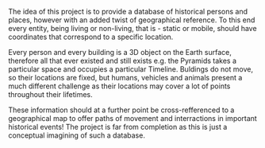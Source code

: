 The idea of this project is to provide a database of historical persons and places,
however with an added twist of geographical reference.
To this end every entity, being living or non-living, that is - static or mobile,
should have coordinates that correspond to a specific location.

Every person and every building is a 3D object on the Earth surface,
therefore all that ever existed and still exists e.g. the Pyramids
takes a particular space and occupies a particular Timeline.
Buldings do not move, so their locations are fixed, but humans, vehicles and animals
present a much different challenge as their locations may cover a lot of points
throughout their lifetimes.

These information should at a further point be cross-refferenced to a geographical map
to offer paths of movement and interractions in important historical events!
The project is far from completion as this is just a conceptual imagining of such a database.
